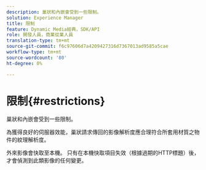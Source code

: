 ```yaml
---
description: 巢狀和內嵌會受到一些限制。
solution: Experience Manager
title: 限制
feature: Dynamic Media經典，SDK/API
role: 開發人員，商業從業人員
translation-type: tm+mt
source-git-commit: f6c97606d7a4209427316d7367013ad9585a5cae
workflow-type: tm+mt
source-wordcount: '80'
ht-degree: 0%

---
```



# 限制{#restrictions}

巢狀和內嵌會受到一些限制。

為獲得良好的伺服器效能，巢狀請求傳回的影像解析度應合理符合所套用材質之物件的紋理解析度。

外來影像會快取至本機。 只有在本機快取項目失效（根據過期的HTTP標題）後，才會偵測到此類影像的任何變更。
